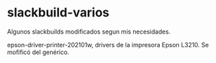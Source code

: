# slackbuild-varios

 Algunos slackbuilds modificados segun mis necesidades.


epson-driver-printer-202101w, drivers de la impresora Epson L3210. Se mofificó del genérico.
